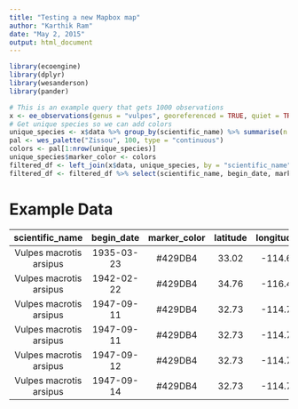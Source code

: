 ```yaml
---
title: "Testing a new Mapbox map"
author: "Karthik Ram"
date: "May 2, 2015"
output: html_document
---
```



```r
library(ecoengine)
library(dplyr)
library(wesanderson)
library(pander)
```




```r
# This is an example query that gets 1000 observations
x <- ee_observations(genus = "vulpes", georeferenced = TRUE, quiet = TRUE, progress = FALSE)
# Get unique species so we can add colors
unique_species <- x$data %>% group_by(scientific_name) %>% summarise(n = n()) %>% arrange(desc(n))
pal <- wes_palette("Zissou", 100, type = "continuous")
colors <- pal[1:nrow(unique_species)]
unique_species$marker_color <- colors
filtered_df <- left_join(x$data, unique_species, by = "scientific_name")
filtered_df <- filtered_df %>% select(scientific_name, begin_date, marker_color, latitude, longitude)
```

# Example Data


|     scientific_name     |  begin_date  |  marker_color  |  latitude  |  longitude  |
|:-----------------------:|:------------:|:--------------:|:----------:|:-----------:|
| Vulpes macrotis arsipus |  1935-03-23  |    #429DB4     |   33.02    |   -114.6    |
| Vulpes macrotis arsipus |  1942-02-22  |    #429DB4     |   34.76    |   -116.4    |
| Vulpes macrotis arsipus |  1947-09-11  |    #429DB4     |   32.73    |   -114.7    |
| Vulpes macrotis arsipus |  1947-09-11  |    #429DB4     |   32.73    |   -114.7    |
| Vulpes macrotis arsipus |  1947-09-12  |    #429DB4     |   32.73    |   -114.7    |
| Vulpes macrotis arsipus |  1947-09-14  |    #429DB4     |   32.73    |   -114.7    |

